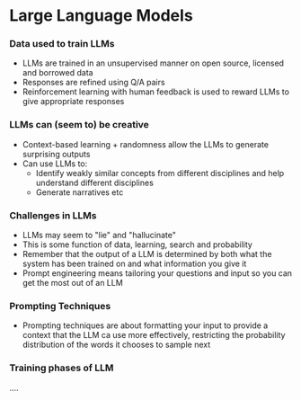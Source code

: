 # Large Language Models
### Data used to train LLMs
- LLMs are trained in an unsupervised manner on open source, licensed and borrowed data
- Responses are refined using Q/A pairs
- Reinforcement learning with human feedback is used to reward LLMs to give appropriate responses

### LLMs can (seem to) be creative
- Context-based learning + randomness allow the LLMs to generate surprising outputs
- Can use LLMs to:
	- Identify weakly similar concepts from different disciplines and help understand different disciplines
	- Generate narratives etc

### Challenges in LLMs
- LLMs may seem to "lie" and "hallucinate"
- This is some function of data, learning, search and probability
- Remember that the output of a LLM is determined by both what the system has been trained on and what information you give it
- Prompt engineering means tailoring your questions and input so you can get the most out of an LLM

### Prompting Techniques
- Prompting techniques are about formatting your input to provide a context that the LLM ca use more effectively, restricting the probability distribution of the words it chooses to sample next

### Training phases of LLM
....